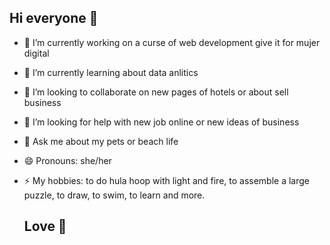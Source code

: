 ## Hi everyone 👋

- 🔭 I’m currently working on a curse of web development give it for mujer digital
- 🌱 I’m currently learning about data anlitics
- 👯 I’m looking to collaborate on new pages of hotels or about sell business 
- 🤔 I’m looking for help with new job online or new ideas of business
- 💬 Ask me about my pets or beach life
- 😄 Pronouns: she/her
- ⚡ My hobbies: to do hula hoop with light and fire, to assemble a large puzzle, to draw, to swim, to learn and more.

  ## Love 💙


